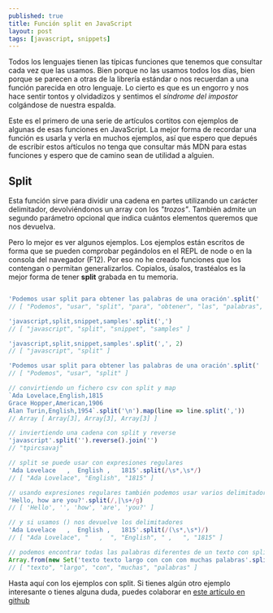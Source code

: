 ```yaml
---
published: true
title: Función split en JavaScript
layout: post
tags: [javascript, snippets] 
---
```


Todos los lenguajes tienen las típicas funciones que tenemos que consultar cada vez que las usamos. Bien porque no las usamos todos los días, bien porque se parecen a otras de la librería estándar o nos recuerdan a una función parecida en otro lenguaje. Lo cierto es que es un engorro y nos hace sentir tontos y olvidadizos y sentimos el _síndrome del impostor_ colgándose de nuestra espalda.

Este es el primero de una serie de artículos cortitos con ejemplos de algunas de esas funciones en JavaScript. La mejor forma de recordar una función es usarla y verla en muchos ejemplos, así que espero que depués de escribir estos aŕtículos no tenga que consultar más MDN para estas funciones y espero que de camino sean de utilidad a alguien.

## Split

Esta función sirve para dividir una cadena en partes utilizando un carácter delimitador, devolviéndonos un array con los _"trozos"_. También admite un segundo parámetro opcional que indica cuántos elementos queremos que nos devuelva.

Pero lo mejor es ver algunos ejemplos. Los ejemplos están escritos de forma que se pueden comprobar pegándolos en el REPL de node o en la consola del navegador (F12). Por eso no he creado funciones que los contengan o permitan generalizarlos. Copialos, úsalos, trastéalos es la mejor forma de tener **split** grabada en tu memoria.

```javascript

'Podemos usar split para obtener las palabras de una oración'.split(' ')
// [ "Podemos", "usar", "split", "para", "obtener", "las", "palabras", "de", "una", "oración" ]

'javascript,split,snippet,samples'.split(',')
// [ "javascript", "split", "snippet", "samples" ]

'javascript,split,snippet,samples'.split(',', 2)
// [ "javascript", "split" ]

'Podemos usar split para obtener las palabras de una oración'.split(' ', 3)
// [ "Podemos", "usar", "split" ]

// convirtiendo un fichero csv con split y map
`Ada Lovelace,English,1815
Grace Hopper,American,1906
Alan Turin,English,1954`.split('\n').map(line => line.split(','))
// Array [ Array[3], Array[3], Array[3] ]

// inviertiendo una cadena con split y reverse
'javascript'.split('').reverse().join('')
// "tpircsavaj"

// split se puede usar con expresiones regulares
'Ada Lovelace   ,  English ,   1815'.split(/\s*,\s*/)
// [ "Ada Lovelace", "English", "1815" ]

// usando expresiones regulares también podemos usar varios delimitadores diferenciados
'Hello, how are you?'.split(/,|\s+/g)
// [ 'Hello', '', 'how', 'are', 'you?' ] 

// y si usamos () nos devuelve los delimitadores
'Ada Lovelace   ,  English ,   1815'.split(/(\s*,\s*)/)
// [ "Ada Lovelace", "   ,  ", "English", " ,   ", "1815" ]

// podemos encontrar todas las palabras diferentes de un texto con split, Set y Array.from
Array.from(new Set('texto texto largo con con con muchas palabras'.split(' ')))
// [ "texto", "largo", "con", "muchas", "palabras" ]

```

Hasta aquí con los ejemplos con split. Si tienes algún otro ejemplo interesante o tienes alguna duda, puedes colaborar en [este artículo en github](https://github.com/juanmirod/juanmirod.github.io/blob/master/_posts/2017-07-19-javascript-split.markdown)

